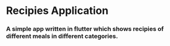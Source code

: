 # Recipies Application

### A simple app written in flutter which shows recipies of different meals in different categories.

